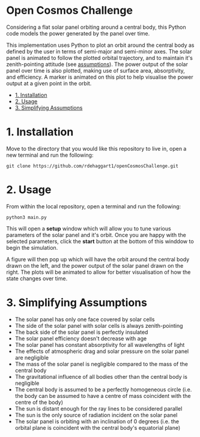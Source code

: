 # Open Cosmos Challenge
Considering a flat solar panel orbiting around a central body, this Python code models the power generated by the panel over time. 

This implementation uses Python to plot an orbit around the central body as defined by the user in terms of semi-major and semi-minor axes. The solar panel is animated to follow the plotted orbital trajectory, and to maintain it's zenith-pointing attitude (see [assumptions](#assumptions)). The power output of the solar panel over time is also plotted, making use of surface area, absorptivity, and efficiency. A marker is animated on this plot to help visualise the power output at a given point in the orbit.

- [1. Installation](#install)
- [2. Usage](#usage)
- [3. Simplifying Assumptions](#assumptions)

<a name="install">

# 1. Installation
Move to the directory that you would like this repository to live in, open a new terminal and run the following:
```
git clone https://github.com/rdehaggart1/openCosmosChallenge.git
```
<a name="usage">

# 2. Usage 
From within the local repository, open a terminal and run the following:
```
python3 main.py
```
This will open a <b>setup</b> window which will allow you to tune various parameters of the solar panel and it's orbit. Once you are happy with the selected parameters, click the <b>start</b> button at the bottom of this winddow to begin the simulation. 

A figure will then pop up which will have the orbit around the central body drawn on the left, and the power output of the solar panel drawn on the right. The plots will be animated to allow for better visualisation of how the state changes over time.

<a name="assumptions">

# 3. Simplifying Assumptions
- The solar panel has only one face covered by solar cells
- The side of the solar panel with solar cells is always zenith-pointing
- The back side of the solar panel is perfectly insulated
- The solar panel efficiency doesn't decrease with age
- The solar panel has constant absorptivity for all wavelengths of light
- The effects of atmospheric drag and solar pressure on the solar panel are negligible
- The mass of the solar panel is negligible compared to the mass of the central body
- The gravitational influence of all bodies other than the central body is negligible
- The central body is assumed to be a perfectly homogeneous circle (i.e. the body can be assumed to have a centre of mass coincident with the centre of the body)
- The sun is distant enough for the ray lines to be considered parallel
- The sun is the only source of radiation incident on the solar panel
- The solar panel is orbiting with an inclination of 0 degrees (i.e. the orbital plane is coincident with the central body's equatorial plane)
